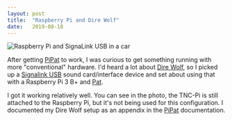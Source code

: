 ```yaml
---
layout: post 
title:  "Raspberry Pi and Dire Wolf"
date:   2019-08-18
---
```

![Raspberry Pi and SignaLink USB in a car](https://1.bp.blogspot.com/-6jOsYnLkZFw/XXQg1L8wzLI/AAAAAAABp3Y/69zVzjRIcvIIkzCrohLp948roUx4akR_QCLcBGAs/s320/IMG_20190818_195256.jpg)

After getting
[PiPat](https://docs.google.com/document/d/1dJY5iXwyYGQgYm9Cp68SarbZO_Nobx-BP2fhIsRSx08/preview)
to work, I was curious to get something running with more "conventional" hardware. I'd heard a lot
about [Dire Wolf](https://github.com/wb2osz/direwolf), so I picked up a
[Signalink USB](http://www.tigertronics.com/slusbmain.htm) sound card/interface device and set about
using that with a Raspberry Pi 3 B+ and [Pat](https://github.com/la5nta/pat).

I got it working relatively well. You can see in the photo, the TNC-Pi is still attached to the
Raspberry Pi, but it's not being used for this configuration. I documented my Dire Wolf setup as an
appendix in the
[PiPat](https://docs.google.com/document/d/1dJY5iXwyYGQgYm9Cp68SarbZO_Nobx-BP2fhIsRSx08/preview#heading=h.6y5tpvy10jdg)
documentation.
